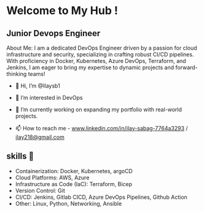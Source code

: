 # Welcome to My Hub !

## Junior Devops Engineer

About Me: I am a dedicated DevOps Engineer driven by a passion for cloud infrastructure and security, specializing in crafting robust CI/CD pipelines. With proficiency in Docker, Kubernetes, Azure DevOps, Terraform, and Jenkins, I am eager to bring my expertise to dynamic projects and forward-thinking teams!

- 👋 Hi, I’m @Ilaysb1
  
- 👀 I’m interested in DevOps
  
- 🌱 I’m currently working on expanding my portfolio with real-world projects.
  
- 📫 How to reach me - www.linkedin.com/in/ilay-sabag-7764a3293 / ilay218@gmail.com

## skills 💼
- Containerization: Docker, Kubernetes, argoCD
- Cloud Platforms: AWS, Azure
- Infrastructure as Code (IaC): Terraform, Bicep
- Version Control: Git
- CI/CD: Jenkins, Gitlab CICD, Azure DevOps Pipelines, Github Action
- Other: Linux, Python, Networking, Ansible

<!---
Ilaysb1/Ilaysb1 is a ✨ special ✨ repository because its `README.md` (this file) appears on your GitHub profile.
You can click the Preview link to take a look at your changes.
--->

